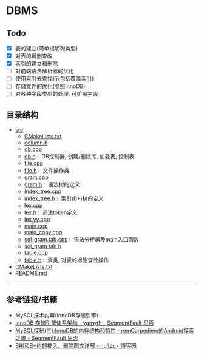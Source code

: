 # DBMS
## Todo
- [x] 表的建立(简单指明列类型)
- [x] 对表的增删查改
- [x] 索引的建立和删除
- [ ] 对前端语法解析器的优化
- [ ] 使用索引去查找行(包括覆盖索引)
- [ ] 存储文件的优化(参照InnoDB)
- [ ] 对各种字段类型的处理, 可扩展字段

## 目录结构

* [src](src)
    * [CMakeLists.txt](src/CMakeLists.txt)
    * [column.h](src/column.h)
    * [db.cpp](src/db.cpp)
    * [db.h](src/db.h)&nbsp;:&nbsp; DB控制器, 创建/删除库, 加载表, 控制表<br/>
    * [file.cpp](src/file.cpp)
    * [file.h](src/file.h)&nbsp;:&nbsp; 文件操作类<br/>
    * [gram.cpp](src/gram.cpp)
    * [gram.h](src/gram.h)&nbsp;:&nbsp; 语法树的定义<br/>
    * [index_tree.cpp](src/index_tree.cpp)
    * [index_tree.h](src/index_tree.h)&nbsp;:&nbsp; 索引(B+)树的定义<br/>
    * [lex.cpp](src/lex.cpp)
    * [lex.h](src/lex.h)&nbsp;:&nbsp; 词法token定义<br/>
    * [lex.yy.cpp](src/lex.yy.cpp)
    * [main.cpp](src/main.cpp)
    * [main_copy.cpp](src/main_copy.cpp)
    * [sql_gram.tab.cpp](src/sql_gram.tab.cpp)&nbsp;:&nbsp; 语法分析器及main入口函数<br/>
    * [sql_gram.tab.h](src/sql_gram.tab.h)
    * [table.cpp](src/table.cpp)
    * [table.h](src/table.h)&nbsp;:&nbsp; 表类, 对表的增删查改操作<br/>
* [CMakeLists.txt](CMakeLists.txt)
* [README.md](README.md)

---

## 参考链接/书籍
* MySQL技术内幕(InnoDB存储引擎)
* [InnoDB 存储引擎体系架构 - ygmyth - SegmentFault 思否](https://segmentfault.com/a/1190000004673132)
* [MySQL探秘(三):InnoDB的内存结构和特性 - remCarpediem的Android探索之旅 - SegmentFault 思否](https://segmentfault.com/a/1190000016155584)
* [B树和B+树的插入、删除图文详解 - nullzx - 博客园](https://www.cnblogs.com/nullzx/p/8729425.html)